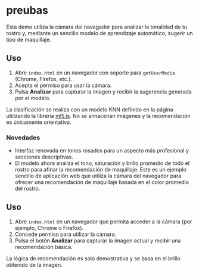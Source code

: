 # preubas

Esta demo utiliza la cámara del navegador para analizar la tonalidad de tu rostro y, mediante un sencillo modelo de aprendizaje automático, sugerir un tipo de maquillaje.

## Uso 

1. Abre `index.html` en un navegador con soporte para `getUserMedia` (Chrome, Firefox, etc.).
2. Acepta el permiso para usar la cámara.
3. Pulsa **Analizar** para capturar la imagen y recibir la sugerencia generada por el modelo.

La clasificación se realiza con un modelo KNN definido en la página utilizando la librería [ml5.js](https://ml5js.org/). No se almacenan imágenes y la recomendación es únicamente orientativa.

### Novedades

- Interfaz renovada en tonos rosados para un aspecto más profesional y secciones descriptivas.
- El modelo ahora analiza el tono, saturación y brillo promedio de todo el rostro para afinar la recomendación de maquillaje.
Este es un ejemplo sencillo de aplicación web que utiliza la cámara del navegador para ofrecer una recomendación de maquillaje basada en el color promedio del rostro.

## Uso

1. Abre `index.html` en un navegador que permita acceder a la cámara (por ejemplo, Chrome o Firefox).
2. Concede permiso para utilizar la cámara.
3. Pulsa el botón **Analizar** para capturar la imagen actual y recibir una recomendación básica.

La lógica de recomendación es solo demostrativa y se basa en el brillo obtenido de la imagen.
